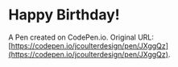# Happy Birthday!

A Pen created on CodePen.io. Original URL: [https://codepen.io/jcoulterdesign/pen/JXggQz](https://codepen.io/jcoulterdesign/pen/JXggQz).


